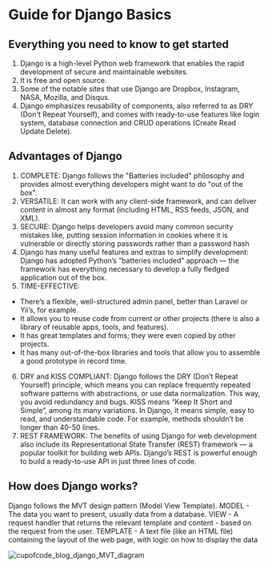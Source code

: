 # Guide for Django Basics

## Everything you need to know to get started 

1. Django is a high-level Python web framework that enables the rapid development of secure and maintainable websites. 
2. It is free and open source.
3. Some of the notable sites that use Django are Dropbox, Instagram, NASA, Mozilla, and Disqus.
4. Django emphasizes reusability of components, also referred to as DRY (Don't Repeat Yourself), and comes with ready-to-use features like login system, database connection and CRUD operations (Create Read Update Delete).

## Advantages of Django
1. COMPLETE: Django follows the "Batteries included" philosophy and provides almost everything developers might want to do "out of the box".
2. VERSATILE: It can work with any client-side framework, and can deliver content in almost any format (including HTML, RSS feeds, JSON, and XML).
3. SECURE: Django helps developers avoid many common security mistakes like, putting session information in cookies where it is vulnerable or directly storing passwords rather than a password hash
4. Django has many useful features and extras to simplify development: Django has adopted Python’s “batteries included” approach — the framework has everything necessary to develop a fully fledged application out of the box.
5. TIME-EFFECTIVE:
* There’s a flexible, well-structured admin panel, better than Laravel or Yii’s, for example.
* It allows you to reuse code from current or other projects (there is also a library of reusable apps, tools, and features).
* It has great templates and forms; they were even copied by other projects.
* It has many out-of-the-box libraries and tools that allow you to assemble a good prototype in record time.
6. DRY and KISS COMPLIANT: Django follows the DRY (Don’t Repeat Yourself) principle, which means you can replace frequently repeated software patterns with abstractions, or use data normalization. This way, you avoid redundancy and bugs. KISS means “Keep It Short and Simple”, among its many variations. In Django, it means simple, easy to read, and understandable code. For example, methods shouldn’t be longer than 40-50 lines.
7. REST FRAMEWORK: The benefits of using Django for web development also include its Representational State Transfer (REST) framework — a popular toolkit for building web APIs. Django’s REST is powerful enough to build a ready-to-use API in just three lines of code.

## How does Django works?
Django follows the MVT design pattern (Model View Template).
MODEL - The data you want to present, usually data from a database.
VIEW - A request handler that returns the relevant template and content - based on the request from the user.
TEMPLATE - A text file (like an HTML file) containing the layout of the web page, with logic on how to display the data

![cupofcode_blog_django_MVT_diagram](https://github.com/Lekhansh-cmd/Django-Basics-Guide/assets/78807364/a918ca29-7006-4248-8ed5-a34f77db7e71)
